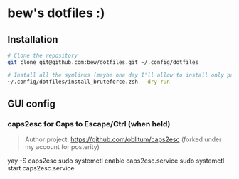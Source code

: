 # bew's dotfiles :)

## Installation

```sh
# Clone the repository
git clone git@github.com:bew/dotfiles.git ~/.config/dotfiles

# Install all the symlinks (maybe one day I'll allow to install only part of them)
~/.config/dotfiles/install_bruteforce.zsh --dry-run
```


## GUI config

### caps2esc for Caps to Escape/Ctrl (when held)

> Author project: https://github.com/oblitum/caps2esc
> (forked under my account for posterity)

yay -S caps2esc
sudo systemctl enable caps2esc.service
sudo systemctl start caps2esc.service
